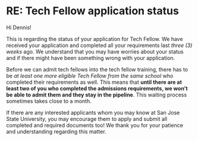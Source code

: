 # RE: Tech Fellow application status

Hi Dennis!

This is regarding the status of your application for Tech Fellow. We have received your application and completed all your requirements last *three (3) weeks* ago. We understand that you may have worries about your status and if there might have been something wrong with your application. 

Before we can admit tech fellows into the tech fellow training, there has to be *at least one more eligible Tech Fellow from the same school* who completed their requirements as well. This means that **until there are at least two of you who completed the admissions requirements, we won’t be able to admit them and they stay in the pipeline**. This waiting process sometimes takes close to a month. 

If there are any interested applicants whom you may know at San Jose State University, you may encourage them to apply and submit all completed and required documents too! We thank you for your patience and understanding regarding this matter. 